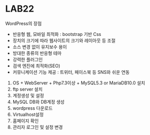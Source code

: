 # LAB22
WordPress의 장점
* 반응형 웹, 모바일 최적화 : bootstrap 기반 Css
* 장치의 크기에 따라 웹사이트의 크기와 레이아웃 등 조절
* 소스 변경 없이 유지보수 용이
* 방대한 종류의 반응형 테마
* 강력한 플러그인
* 검색 엔진에 최적화(SEO)
* 커뮤니케이션 기능 제공 : 트위터, 페이스북 등 SNS와 쉬운 연동 

1.	OS + WebServer + Php7.3이상 + MySQL5.3 or MariaDB10.0 설치
2.	ftp server 설치
3.	계정생성 및 설정
4.	MySQL DB와 DB계정 생성
5.	wordpress 다운로드
6.	Virtualhost설정
7.	홈페이지 확인
8.	관리자 로그인 및 설정 변경
